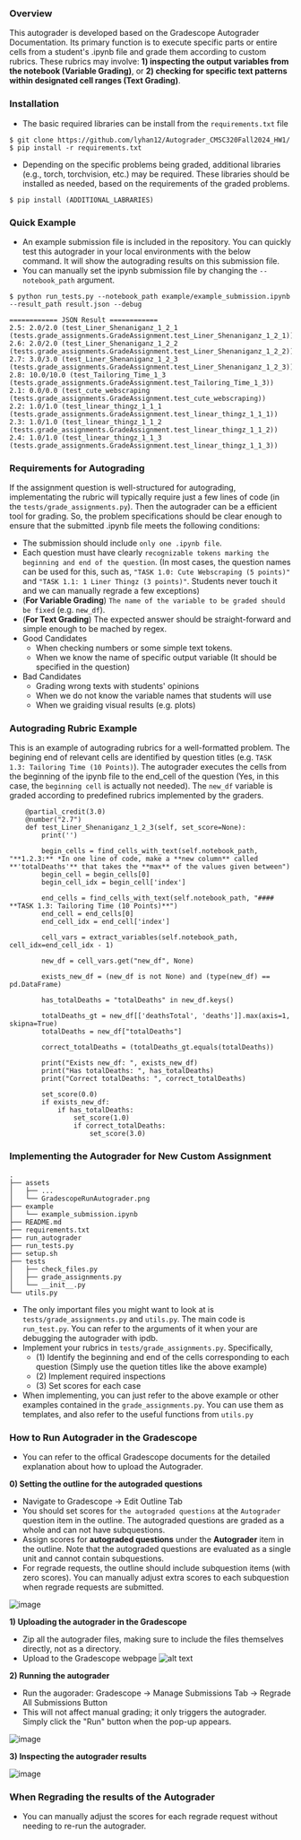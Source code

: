 ### Overview
This autograder is developed based on the Gradescope Autograder Documentation. Its primary function is to execute specific parts or entire cells from a student's .ipynb file and grade them according to custom rubrics. These rubrics may involve: **1) inspecting the output variables from the notebook (Variable Grading)**, or **2) checking for specific text patterns within designated cell ranges (Text Grading)**.


### Installation
- The basic required libraries can be install from the `requirements.txt` file
```
$ git clone https://github.com/lyhan12/Autograder_CMSC320Fall2024_HW1/
$ pip install -r requirements.txt
```
- Depending on the specific problems being graded, additional libraries (e.g., torch, torchvision, etc.) may be required. These libraries should be installed as needed, based on the requirements of the graded problems.
```
$ pip install (ADDITIONAL_LABRARIES)
```

### Quick Example
- An example submission file is included in the repository. You can quickly test this autograder in your local environments with the below command. It will show the autograding results on this submission file.
- You can manually set the ipynb submission file by changing the ``--notebook_path`` argument.
```
$ python run_tests.py --notebook_path example/example_submission.ipynb --result_path result.json --debug

```
```
============ JSON Result ============
2.5: 2.0/2.0 (test_Liner_Shenaniganz_1_2_1 (tests.grade_assignments.GradeAssignment.test_Liner_Shenaniganz_1_2_1))
2.6: 2.0/2.0 (test_Liner_Shenaniganz_1_2_2 (tests.grade_assignments.GradeAssignment.test_Liner_Shenaniganz_1_2_2))
2.7: 3.0/3.0 (test_Liner_Shenaniganz_1_2_3 (tests.grade_assignments.GradeAssignment.test_Liner_Shenaniganz_1_2_3))
2.8: 10.0/10.0 (test_Tailoring_Time_1_3 (tests.grade_assignments.GradeAssignment.test_Tailoring_Time_1_3))
2.1: 0.0/0.0 (test_cute_webscraping (tests.grade_assignments.GradeAssignment.test_cute_webscraping))
2.2: 1.0/1.0 (test_linear_thingz_1_1_1 (tests.grade_assignments.GradeAssignment.test_linear_thingz_1_1_1))
2.3: 1.0/1.0 (test_linear_thingz_1_1_2 (tests.grade_assignments.GradeAssignment.test_linear_thingz_1_1_2))
2.4: 1.0/1.0 (test_linear_thingz_1_1_3 (tests.grade_assignments.GradeAssignment.test_linear_thingz_1_1_3))
```



### Requirements for Autograding

If the assignment question is well-structured for autograding, implementating the rubric will typically require just a few lines of code (in the `tests/grade_assignments.py`). Then the autograder can be a efficient tool for grading. So, the problem specifications should be clear enough to ensure that the submitted .ipynb file meets the following conditions:
- The submission should include `only one .ipynb file`.
- Each question must have clearly `recognizable tokens marking the beginning and end of the question`. (In most cases, the question names can be used for this, such as, `"TASK 1.0: Cute Webscraping (5 points)"` and `"TASK 1.1: 1 Liner Thingz (3 points)"`. Students never touch it and we can manually regrade a few exceptions)
- (**For Variable Grading**) `The name of the variable to be graded should be fixed` (e.g. `new_df`).
- (**For Text Grading**) The expected answer should be straight-forward and simple enough to be mached by regex.
- Good Candidates
  - When checking numbers or some simple text tokens.
  - When we know the name of specific output variable (It should be specified in the question)
- Bad Candidates
  - Grading wrong texts with students' opinions
  - When we do not know the variable names that students will use
  - When we graiding visual results (e.g. plots)

### Autograding Rubric Example
This is an example of autograding rubrics for a well-formatted problem. 
The begining end of relevant cells are identified by question titles (e.g. `TASK 1.3: Tailoring Time (10 Points)`). The autograder executes the cells from the beginning of the ipynb file to the end_cell of the question (Yes, in this case, the `beginning cell` is actually not needed). The `new_df` variable is graded according to predefined rubrics implemented by the graders. 
```
    @partial_credit(3.0)
    @number("2.7")
    def test_Liner_Shenaniganz_1_2_3(self, set_score=None):
        print('')

        begin_cells = find_cells_with_text(self.notebook_path, "**1.2.3:** *In one line of code, make a **new column** called **'totalDeaths'** that takes the **max** of the values given between")
        begin_cell = begin_cells[0]
        begin_cell_idx = begin_cell['index']

        end_cells = find_cells_with_text(self.notebook_path, "#### **TASK 1.3: Tailoring Time (10 Points)**")
        end_cell = end_cells[0]
        end_cell_idx = end_cell['index']

        cell_vars = extract_variables(self.notebook_path, cell_idx=end_cell_idx - 1)

        new_df = cell_vars.get("new_df", None)

        exists_new_df = (new_df is not None) and (type(new_df) == pd.DataFrame)

        has_totalDeaths = "totalDeaths" in new_df.keys()

        totalDeaths_gt = new_df[['deathsTotal', 'deaths']].max(axis=1, skipna=True)
        totalDeaths = new_df["totalDeaths"]

        correct_totalDeaths = (totalDeaths_gt.equals(totalDeaths))

        print("Exists new_df: ", exists_new_df)
        print("Has totalDeaths: ", has_totalDeaths)
        print("Correct totalDeaths: ", correct_totalDeaths)

        set_score(0.0)
        if exists_new_df:
            if has_totalDeaths:
                set_score(1.0)
                if correct_totalDeaths:
                    set_score(3.0)
```

### Implementing the Autograder for New Custom Assignment
```
.
├── assets
│   ├── ...
│   └── GradescopeRunAutograder.png
├── example
│   └── example_submission.ipynb
├── README.md
├── requirements.txt
├── run_autograder
├── run_tests.py
├── setup.sh
├── tests
│   ├── check_files.py
│   ├── grade_assignments.py
│   └── __init__.py
└── utils.py
```

- The only important files you might want to look at is `tests/grade_assignments.py` and `utils.py`. The main code is `run_test.py`. You can refer to the arguments of it when your are debugging the autograder with ipdb.
- Implement your rubrics in `tests/grade_assignments.py`. Specifically,
  - (1) Identify the beginning and end of the cells corresponding to each question (Simply use the quetion titles like the above example)
  - (2) Implement required inspections
  - (3) Set scores for each case
 - When implementing, you can just refer to the above example or other examples contained in the `grade_assignments.py`. You can use them as templates, and also refer to the useful functions from `utils.py`

### How to Run Autograder in the Gradescope
- You can refer to the offical Gradescope documents for the detailed explanation about how to upload the Autograder.


**0) Setting the outline for the autograded questions**
- Navigate to Gradescope -> Edit Outline Tab
- You should set scores for `the autograded questions` at the `Autograder` question item in the outline. The autograded questions are graded as a whole and can not have subquestions.
- Assign scores for **autograded questions** under the **Autograder** item in the outline. Note that the autograded questions are evaluated as a single unit and cannot contain subquestions.
- For regrade requests, the outline should include subquestion items (with zero scores). You can manually adjust extra scores to each subquestion when regrade requests are submitted.
  
![image](assets/GradescopeOutline.png)


**1) Uploading the autograder in the Gradescope**
- Zip all the autograder files, making sure to include the files themselves directly, not as a directory.
- Upload to the Gradescope webpage
![alt text](assets/AutograderConfiguration.png)


**2) Running the autograder**
- Run the augorader: Gradescope -> Manage Submissions Tab -> Regrade All Submissions Button
- This will not affect manual grading; it only triggers the autograder. Simply click the "Run" button when the pop-up appears.

![image](assets/GradescopeRunAutograder.png)

**3) Inspecting the autograder results**

![image](assets/GradescopeAutograderResult.png)

### When Regrading the results of the Autograder
- You can manually adjust the scores for each regrade request without needing to re-run the autograder.
